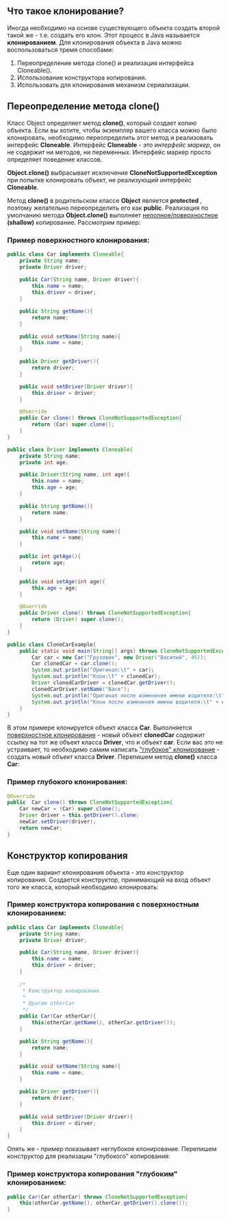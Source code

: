 
## Что такое клонирование?
Иногда необходимо на основе существующего объекта создать второй такой же - т.е. создать его клон. Этот процесс в Java называется **клонированием**.
Для клонирования объекта в Java можно воспользоваться тремя способами:
1. Переопределение метода clone() и реализация интерфейса Cloneable().
2. Использование конструктора копирования.
3. Использовать для клонирования механизм сериализации.
## Переопределение метода clone()
Класс Object определяет метод **clone()**, который создает копию объекта. Если вы хотите, чтобы экземпляр вашего класса можно было клонировать, необходимо переопределить этот метод и реализовать интерфейс **Cloneable**. Интерфейс **Cloneable** - это *интерфейс маркер*, он не содержит ни методов, ни переменных. Интерфейс маркер просто определяет поведение классов.

**Object.clone()** выбрасывает исключение  **CloneNotSupportedException** при попытке клонировать объект, не реализующий интерфейс **Cloneable**. 

Метод **clone()** в родительском классе **Object** является **protected** , поэтому желательно переопределить его как **public**. Реализация по умолчанию метода **Object.clone()** выполняет <u>неполное/поверхностное</u> **(shallow)** копирование. Рассмотрим пример:
### Пример поверхностного клонирования:
```Java
public class Car implements Cloneable{
	private String name;
	private Driver driver;
	
	public Car(String name, Driver driver){
		this.name = name;
		this.driver = driver;
	}

	public String getName(){
		return name;
	}

	public void setName(String name){
		this.name = name;
	}

	public Driver getDriver(){
		return driver;
	}

	public void setDriver(Driver driver){
		this.driver = driver;
	}

	@Override
	public Car clone() throws CloneNotSupportedException{
		return (Car) super.clone();
	}
}

public class Driver implements Cloneable{
	private String name;
	private int age;

	public Driver(String name, int age){
		this.name = name;
		this.age = age;
	}

	public String getName(){
		return name;
	}

	public void setName(String name){
		this.name = name;
	}

	public int getAge(){
		return age;
	}

	public void setAge(int age){
		this.age = age;
	}

	@Override
	public Driver clone() throws CloneNotSupportedException{
		return (Driver) super.clone();
	}
}

public class CloneCarExample{
	public static void main(String[] args) throws CloneNotSupportedException{
		Car car = new Car("Грузовик", new Driver("Василий", 45));
		Car clonedCar = car.clone();
		System.out.println("Оригинал:\t" + car);
		System.out.println("Клон:\t" + clonedCar);
		Driver clonedCarDriver = clonedCar.getDriver();
		clonedCarDriver.setName("Вася");
		System.out.println("Оригинал после изменения имени водителя:\t" + car);
		System.out.println("Клон после изменения имени водителя:\t" + clonedCar);
	}
}
```
В этом примере клонируется объект класса **Car**. Выполняется <u>поверхностное клонирование</u> - новый объект **clonedCar** содержит ссылку на тот же объект класса **Driver**, что и объект  **car**. Если вас это не устраивает, то необходимо самим написать <u>"глубокое" клонирование</u> - создать новый объект класса **Driver**. Перепишем метод **clone()** класса **Car**:
### Пример глубокого клонирования:
```Java
@Override
public  Car clone() throws CloneNotSupportedException{
	Car newCar = (Car) super.clone();
	Driver driver = this.getDriver().clone;
	newCar.setDriver(driver);
	return newCar;
}
```
## Конструктор копирования
Еще один вариант клонирования объекта - это конструктор копирования. Создается конструктор, принимающий на вход объект того же класса, который необходимо клонировать:
### Пример конструктора копирования с поверхностным клонированием:
```Java
public class Car implements Cloneable{
	private String name;
	private Driver driver;

	public Car(String name, Driver driver){
		this.name = name;
		this.driver = driver;
	}
	
	/*
	 * Конструктор копирования.
	 *
	 * @param otherCar
	 */
	public Car(Car otherCar){
		this(otherCar.getName(), otherCar.getDriver());
	}

	public String getName(){
		return name;
	}

	public void setName(String name){
		this.name = name;
	}

	public Driver getDriver(){
		return driver;
	}

	public void setDriver(Driver driver){
		this.driver = dirver;
	}
}
```
Опять же - пример показывает неглубокое клонирование. Перепишем конструктор для реализации "глубокого" копирования:
### Пример конструктора копирования "глубоким" клонированием:
```Java
public Car(Car otherCar) throws CloneNotSupportedException{
	this(otherCar.getName(), otherCar.getDriver().clone());
}
```